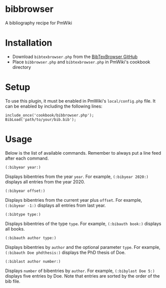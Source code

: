 # bibbrowser
A bibliography recipe for PmWiki

# Installation
  * Download `bibtexbrowser.php` from the [BibTexBrowser GitHub](https://github.com/monperrus/bibtexbrowser)
  * Place `bibbrowser.php` and `bibtexbrowser.php` in PmWiki's cookbook directory

# Setup
To use this plugin, it must be enabled in PmWiki's `local/config.php` file. It can be enabled by including the following lines:
```
include_once('cookbook/bibbrowser.php');
BibLoad('path/to/your/bib.bib');
```

# Usage
Below is the list of available commands. Remember to always put a line feed after each command.

```
(:bibyear year:)
```
Displays bibentries from the year `year`. For example, `(:bibyear 2020:)` displays all entries from the year 2020.

```
(:bibyear offset:)
```
Displays bibentries from the current year plus `offset`. For example, `(:bibyear -1:)` displays all entries from last year.

```
(:bibtype type:)
```
Displays bibentries of the type `type`. For example, `(:bibauth book:)` displays all books.

```
(:bibauth author type:)
```
Displays bibentries by `author` and the optional parameter `type`. For example, `(:bibauth Doe phdthesis:)` displays the PhD thesis of Doe.

```
(:biblast author number:)
```
Displays `number` of bibentries by `author`. For example, `(:bibylast Doe 5:)` displays five entries by Doe. Note that entries are sorted by the order of the bib file.
